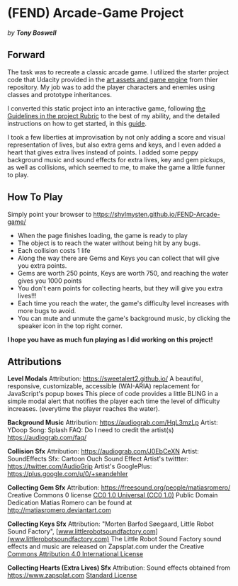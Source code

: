 # (FEND) Arcade-Game Project
*by **Tony Boswell***


## Forward
The task was to recreate a classic arcade game. I utilized the starter project code that Udacity provided in the  [art assets and game engine](https://github.com/udacity/frontend-nanodegree-arcade-game) from thier repository. My job was to add the player characters and enemies using classes and prototype inheritances.

I converted this static project into an interactive game, following [the Guidelines in the project Rubric](https://review.udacity.com/?_ga=1.242571394.1230547285.1451946706#!/rubrics/15/view) to the best of my ability, and the detailed instructions on how to get started, in this [guide](https://docs.google.com/document/d/1v01aScPjSWCCWQLIpFqvg3-vXLH2e8_SZQKC8jNO0Dc/pub?embedded=true).

I took a few liberties at improvisation by not only adding a score and visual representation of lives, but also extra gems and keys, and I even added a heart that gives extra lives instead of points. I added some peppy background music and sound effects for extra lives, key and gem pickups, as well as collisions, which seemed to me, to make the game a little funner to play.

## How To Play

Simply point your browser to https://shylmysten.github.io/FEND-Arcade-game/

 - When the page finishes loading, the game is ready to play
 - The object is to reach the water without being hit by any bugs.
 - Each collision costs 1 life
 - Along the way there are Gems and Keys you can collect that will give you extra points.
 - Gems are worth 250 points, Keys are worth 750, and reaching the water gives you 1000 points
 - You don't earn points for collecting hearts, but they will give you extra lives!!!
 - Each time you reach the water, the game's difficulty level increases with more bugs to avoid.
 - You can mute and unmute the game's background music, by clicking the speaker icon in the top right corner.  

**I hope you have as much fun playing as I did working on this project!**

## Attributions

**Level Modals**
Attribution: https://sweetalert2.github.io/
A beautiful, responsive, customizable, accessible (WAI-ARIA) replacement for JavaScript's popup boxes
This piece of code provides a little BLING in a simple modal alert that notifies the player each time the level of difficulty increases. (everytime the player reaches the water).

**Background Music**
Attribution: https://audiograb.com/HqL3mzLp
Artist: YDoop
Song: Splash
FAQ: Do I need to credit the artist(s) https://audiograb.com/faq/

**Collision Sfx**
Attribution:  https://audiograb.com/J0EbCeXN
Artist: SoundEffects
Sfx: Cartoon Ouch Sound Effect
Artist's twittter: https://twitter.com/AudioGrip
Artist's GooglePlus: https://plus.google.com/u/0/+seandehler

**Collecting Gem Sfx**
Attribution: https://freesound.org/people/matiasromero/
Creative Commons 0 license
[CC0 1.0 Universal (CC0 1.0)](https://creativecommons.org/publicdomain/zero/1.0/)
Public Domain Dedication
Matias Romero can be found at http://matiasromero.deviantart.com

**Collecting Keys Sfx**
Attribution: "Morten Barfod Søegaard, Little Robot Sound Factory", [www.littlerobotsoundfactory.com](www.littlerobotsoundfactory.com)
The Little Robot Sound Factory sound effects and music are released on Zapsplat.com under the Creative [Commons Attribution 4.0 International License](https://www.zapsplat.com/license-type/cc-attribution-4-0-international/)

**Collecting Hearts (Extra Lives) Sfx**
Attribution: Sound effects obtained from https://www.zapsplat.com
[Standard License](https://www.zapsplat.com/license-type/standard-license/)
